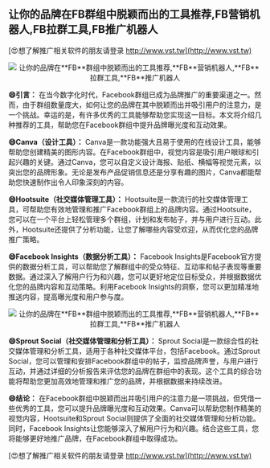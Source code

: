 ## **让你的品牌在**FB**群组中脱颖而出的工具推荐,**FB**营销机器人,**FB**拉群工具,**FB**推广机器人**

[😍想了解推广相关软件的朋友请登录 http://www.vst.tw](http://www.vst.tw)

 <center><img src="https://vst.tw/MP4/tuiguang/png/2.png" alt="让你的品牌在**FB**群组中脱颖而出的工具推荐,**FB**营销机器人,**FB**拉群工具,**FB**推广机器人"></center>

**😄引言：**
在当今数字化时代，Facebook群组已成为品牌推广的重要渠道之一。然而，由于群组数量庞大，如何让您的品牌在其中脱颖而出并吸引用户的注意力，是一个挑战。幸运的是，有许多优秀的工具能够帮助您实现这一目标。本文将介绍几种推荐的工具，帮助您在Facebook群组中提升品牌曝光度和互动效果。

**😄Canva（设计工具）：**
Canva是一款功能强大且易于使用的在线设计工具，能够帮助您创建精美的图形内容。在Facebook群组中，视觉内容是吸引用户眼球和引起兴趣的关键。通过Canva，您可以自定义设计海报、贴纸、横幅等视觉元素，以突出您的品牌形象。无论是发布产品促销信息还是分享有趣的图片，Canva都能帮助您快速制作出令人印象深刻的内容。

**😄Hootsuite（社交媒体管理工具）：**
Hootsuite是一款流行的社交媒体管理工具，可帮助您有效地管理和推广Facebook群组上的品牌内容。通过Hootsuite，您可以在一个平台上轻松管理多个群组，计划和发布帖子，并与用户进行互动。此外，Hootsuite还提供了分析功能，让您了解哪些内容受欢迎，从而优化您的品牌推广策略。

**😄Facebook Insights（数据分析工具）：**
Facebook Insights是Facebook官方提供的数据分析工具，可以帮助您了解群组中的受众特征、互动率和帖子表现等重要数据。通过深入了解用户行为和兴趣，您可以更好地定位目标受众，并根据数据优化您的品牌内容和互动策略。利用Facebook Insights的洞察，您可以更加精准地推送内容，提高曝光度和用户参与度。

 <center><img src="https://vst.tw/MP4/tuiguang/png/2.png" alt="让你的品牌在**FB**群组中脱颖而出的工具推荐,**FB**营销机器人,**FB**拉群工具,**FB**推广机器人"></center>

**😄Sprout Social（社交媒体管理和分析工具）：**
Sprout Social是一款综合性的社交媒体管理和分析工具，适用于各种社交媒体平台，包括Facebook。通过Sprout Social，您可以管理和安排Facebook群组中的帖子，监控品牌声誉，与用户进行互动，并通过详细的分析报告来评估您的品牌在群组中的表现。这个工具的综合功能将帮助您更加高效地管理和推广您的品牌，并根据数据来持续改进。

**😄结论：**
在Facebook群组中脱颖而出并吸引用户的注意力是一项挑战，但凭借一些优秀的工具，您可以提升品牌曝光度和互动效果。Canva可以帮助您制作精美的视觉内容，Hootsuite和Sprout Social则提供了全面的社交媒体管理和分析功能。同时，Facebook Insights让您能够深入了解用户行为和兴趣。结合这些工具，您将能够更好地推广品牌，在Facebook群组中取得成功。

[😍想了解推广相关软件的朋友请登录 http://www.vst.tw](http://www.vst.tw)




